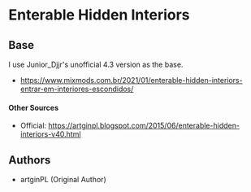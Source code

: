# Enterable Hidden Interiors

## Base

I use Junior_Djjr's unofficial 4.3 version as the base.

- https://www.mixmods.com.br/2021/01/enterable-hidden-interiors-entrar-em-interiores-escondidos/

#### Other Sources

- Official: https://artginpl.blogspot.com/2015/06/enterable-hidden-interiors-v40.html

## Authors

-  artginPL (Original Author)
